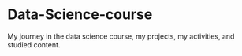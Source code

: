 # Data-Science-course
 My journey in the data science course, my projects, my activities, and studied content.
